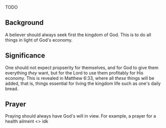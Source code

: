 TODO

## Background

A believer should always seek first the kingdom of God. This is to do all things in light of God's economy. 

## Significance

One should not expect propserity for themselves, and for God to give them everything *they* want, but for the Lord to use them profitably for His economy. This is revealed in Matthew 6:33, where all *these* things will be added, that is, things essential for living the kingdom life such as one's daily bread.

## Prayer

Praying should always have God's will in view. For example, a prayer for a health ailment <> idk
